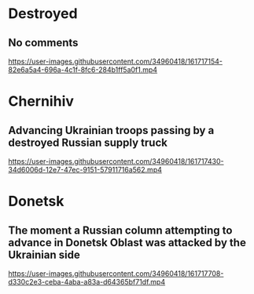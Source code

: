 
# Destroyed

## No comments

https://user-images.githubusercontent.com/34960418/161717154-82e6a5a4-696a-4c1f-8fc6-284b1ff5a0f1.mp4


# Chernihiv

## Advancing Ukrainian troops passing by a destroyed Russian supply truck

https://user-images.githubusercontent.com/34960418/161717430-34d6006d-12e7-47ec-9151-57911716a562.mp4


# Donetsk

## The moment a Russian column attempting to advance in Donetsk Oblast was attacked by the Ukrainian side

https://user-images.githubusercontent.com/34960418/161717708-d330c2e3-ceba-4aba-a83a-d64365bf71df.mp4

